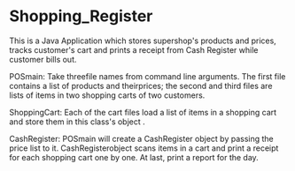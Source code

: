 # Shopping_Register
This is a Java Application which stores supershop's products and prices, tracks customer's cart and prints a receipt from Cash Register while customer bills out.

POSmain:
Take threefile names from command line arguments. The first file contains  a  list  of  products and theirprices;  the  second and  third  files  are  lists of  items  in  two shopping carts of two customers.

ShoppingCart: Each of the cart files load a list of items in a shopping cart and store them in this class's object .

CashRegister: POSmain will create a CashRegister object by passing the price list to it. CashRegisterobject  scans  items  in  a  cart  and  print  a  receipt  for each  shopping  cart  one  by  one.  At  last, print  a report for the day.
